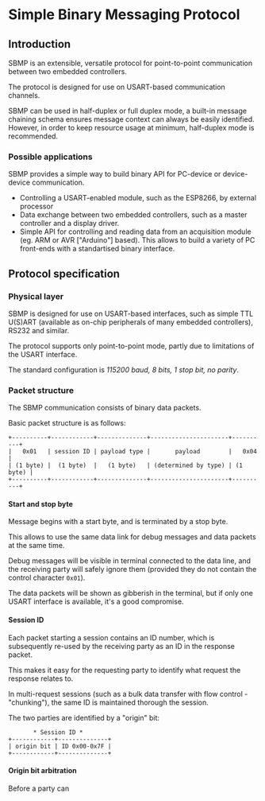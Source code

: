 # Simple Binary Messaging Protocol

## Introduction

SBMP is an extensible, versatile protocol for point-to-point communication
between two embedded controllers.

The protocol is designed for use on USART-based communication channels.

SBMP can be used in half-duplex or full duplex mode, a built-in message chaining schema
ensures message context can always be easily identified. However, in order to keep resource
usage at minimum, half-duplex mode is recommended.

### Possible applications

SBMP provides a simple way to build binary API for PC-device or device-device communication.

- Controlling a USART-enabled module, such as the ESP8266, by external processor
- Data exchange between two embedded controllers, such as a master controller and a display driver.
- Simple API for controlling and reading data from an acquisition module (eg. ARM or AVR ["Arduino"] based).
  This allows to build a variety of PC front-ends with a standartised binary interface.

## Protocol specification

### Physical layer

SBMP is designed for use on USART-based interfaces, such as simple TTL U(S)ART (available as 
on-chip peripherals of many embedded controllers), RS232 and similar.

The protocol supports only point-to-point mode, partly due to limitations of the USART interface.

The standard configuration is *115200 baud, 8 bits, 1 stop bit, no parity*.

### Packet structure

The SBMP communication consists of binary data packets.

Basic packet structure is as follows:

```none
+----------+------------+--------------+----------------------+----------+
|   0x01   | session ID | payload type |       payload        |   0x04   |
| (1 byte) |  (1 byte)  |   (1 byte)   | (determined by type) | (1 byte) |
+----------+------------+--------------+----------------------+----------+
```

#### Start and stop byte

Message begins with a start byte, and is terminated by a stop byte.

This allows to use the same data link for debug messages and data packets at the same time.

Debug messages will be visible in terminal connected to the data line, and the receiving party
will safely ignore them (provided they do not contain the control character `0x01`).

The data packets will be shown as gibberish in the terminal, but if only one USART interface
is available, it's a good compromise.

#### Session ID

Each packet starting a session contains an ID number, which is subsequently re-used by the 
receiving party as an ID in the response packet.

This makes it easy for the requesting party to identify what request the response relates to.

In multi-request sessions (such as a bulk data transfer with flow control - "chunking"), the same
ID is maintained thorough the session.

The two parties are identified by a "origin" bit:

```none
       * Session ID *
+------------+--------------+
| origin bit | ID 0x00-0x7F |
+------------+--------------+
```

#### Origin bit arbitration

Before a party can 

